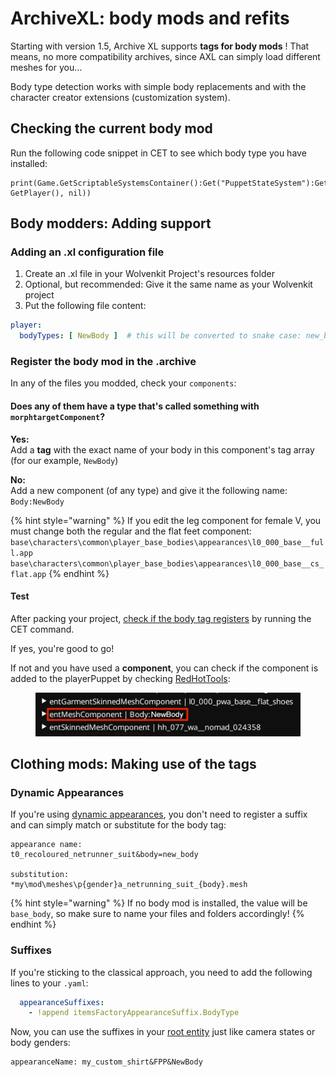 # ArchiveXL: body mods and refits

Starting with version 1.5, Archive XL supports **tags for body mods** ! That means, no more compatibility archives, since AXL can simply load different meshes for you…

Body type detection works with simple body replacements and with the character creator extensions (customization system).

## Checking the current body mod

Run the following code snippet in CET to see which body type you have installed:

```
print(Game.GetScriptableSystemsContainer():Get("PuppetStateSystem"):GetBodyTypeSuffix(ItemID.new(), GetPlayer(), nil))
```

## Body modders: Adding support

### Adding an .xl configuration file

1. Create an .xl file in your Wolvenkit Project's resources folder
2. Optional, but recommended: Give it the same name as your Wolvenkit project
3. Put the following file content:

```yaml
player:
  bodyTypes: [ NewBody ]  # this will be converted to snake case: new_body
```

### Register the body mod in the .archive

In any of the files you modded, check your `components`:

#### Does any of them have a type that's called something with `morphtargetComponent`?&#x20;

**Yes:** \
Add a **tag** with the exact name of your body in this component's tag array (for our example, `NewBody`)

**No:**\
Add a new component (of any type) and give it the following name: \
`Body:NewBody`

{% hint style="warning" %}
If you edit the leg component for female V, you must change both the regular and the flat feet component:\
`base\characters\common\player_base_bodies\appearances\l0_000_base__full.app`\
`base\characters\common\player_base_bodies\appearances\l0_000_base__cs_flat.app`
{% endhint %}

#### Test

After packing your project, [check if the body tag registers](archivexl-body-mods-and-refits.md#checking-the-current-body-mod) by running the CET command.&#x20;

If yes, you're good to go!

If not and you have used a **component**, you can check if the component is added to the playerPuppet by checking [RedHotTools](../../modding-tools/redhottools/):

<figure><img src="../../../.gitbook/assets/AXL_body_checking_component.png" alt=""><figcaption></figcaption></figure>

## Clothing mods: Making use of the tags

### Dynamic Appearances

If you're using [dynamic appearances](./#dynamic-appearances), you don't need to register a suffix and can simply match or substitute for the body tag:

```
appearance name:
t0_recoloured_netrunner_suit&body=new_body

substitution:
*my\mod\meshes\p{gender}a_netrunning_suit_{body}.mesh
```

{% hint style="warning" %}
If no body mod is installed, the value will be `base_body`, so make sure to name your files and folders accordingly!
{% endhint %}

### Suffixes

If you're sticking to the classical approach, you need to add the following lines to your `.yaml`:

```yaml
  appearanceSuffixes:
    - !append itemsFactoryAppearanceSuffix.BodyType
```

Now, you can use the suffixes in your [root entity](../../files-and-what-they-do/entity-.ent-files/#root-entity) just like camera states or body genders:

```
appearanceName: my_custom_shirt&FPP&NewBody
```

